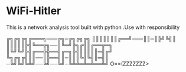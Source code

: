 # WiFi-Hitler
This is a network analysis  tool built with python .Use with responsibility

╔╗╔╗╔╗╔═══╗───╔╗─╔╗╔╗╔╗
║║║║║║║╔══╝───║║─║╠╝╚╣║
║║║║║╠╣╚══╦╗──║╚═╝╠╗╔╣║╔══╦═╗
║╚╝╚╝╠╣╔══╬╬══╣╔═╗╠╣║║║║║═╣╔╝
╚╗╔╗╔╣║║──║╠══╣║─║║║╚╣╚╣║═╣║
─╚╝╚╝╚╩╝──╚╝──╚╝─╚╩╩═╩═╩══╩╝
O==(ZZZZZZZ>

